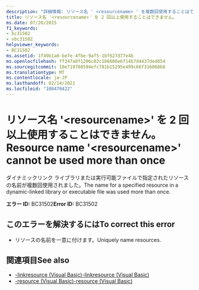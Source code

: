 ```yaml
---
description: "詳細情報: リソース名 ' <resourcename> ' を複数回使用することはできません"
title: リソース名 '<resourcename>' を 2 回以上使用することはできません。
ms.date: 07/20/2015
f1_keywords:
- bc31502
- vbc31502
helpviewer_keywords:
- BC31502
ms.assetid: 1f49b1a0-be7e-4fbe-9af5-1bf627d77e4b
ms.openlocfilehash: ff347a8f1206c02c1b6608e6f14b7d4437ded054
ms.sourcegitcommit: 10e719780594efc781b15295e499c66f316068b8
ms.translationtype: MT
ms.contentlocale: ja-JP
ms.lasthandoff: 02/14/2021
ms.locfileid: "100470422"
---
```

# <a name="resource-name-resourcename-cannot-be-used-more-than-once"></a><span data-ttu-id="abd32-103">リソース名 '\<resourcename>' を 2 回以上使用することはできません。</span><span class="sxs-lookup"><span data-stu-id="abd32-103">Resource name '\<resourcename>' cannot be used more than once</span></span>

<span data-ttu-id="abd32-104">ダイナミックリンク ライブラリまたは実行可能ファイルで指定されたリソースの名前が複数回使用されました。</span><span class="sxs-lookup"><span data-stu-id="abd32-104">The name for a specified resource in a dynamic-linked library or executable file was used more than once.</span></span>  
  
 <span data-ttu-id="abd32-105">**エラー ID:** BC31502</span><span class="sxs-lookup"><span data-stu-id="abd32-105">**Error ID:** BC31502</span></span>  
  
## <a name="to-correct-this-error"></a><span data-ttu-id="abd32-106">このエラーを解決するには</span><span class="sxs-lookup"><span data-stu-id="abd32-106">To correct this error</span></span>  
  
- <span data-ttu-id="abd32-107">リソースの名前を一意に付けます。</span><span class="sxs-lookup"><span data-stu-id="abd32-107">Uniquely name resources.</span></span>  
  
## <a name="see-also"></a><span data-ttu-id="abd32-108">関連項目</span><span class="sxs-lookup"><span data-stu-id="abd32-108">See also</span></span>

- [<span data-ttu-id="abd32-109">-linkresource (Visual Basic)</span><span class="sxs-lookup"><span data-stu-id="abd32-109">-linkresource (Visual Basic)</span></span>](../reference/command-line-compiler/linkresource.md)
- [<span data-ttu-id="abd32-110">-resource (Visual Basic)</span><span class="sxs-lookup"><span data-stu-id="abd32-110">-resource (Visual Basic)</span></span>](../reference/command-line-compiler/resource.md)
